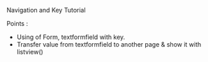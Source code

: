 Navigation and Key Tutorial

Points : 
  - Using of Form, textformfield with key.
  - Transfer value from textformfield to another page & show it with listview()
